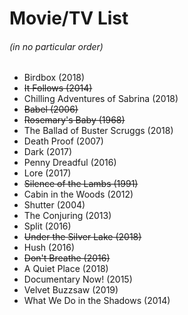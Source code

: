 # Movie/TV List
###### (in no particular order)

* Birdbox (2018)
* ~~It Follows (2014)~~
* Chilling Adventures of Sabrina (2018)
* ~~Babel (2006)~~
* ~~Rosemary's Baby (1968)~~
* The Ballad of Buster Scruggs (2018)
* Death Proof (2007)
* Dark (2017)
* Penny Dreadful (2016)
* Lore (2017)
* ~~Silence of the Lambs (1991)~~
* Cabin in the Woods (2012)
* Shutter (2004)
* The Conjuring (2013)
* Split (2016)
* ~~Under the Silver Lake (2018)~~
* Hush (2016)
* ~~Don't Breathe (2016)~~
* A Quiet Place (2018)
* Documentary Now! (2015)
* Velvet Buzzsaw (2019)
* What We Do in the Shadows (2014)